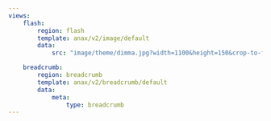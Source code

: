 ```yaml
---
views:
    flash:
        region: flash
        template: anax/v2/image/default
        data:
            src: "image/theme/dimma.jpg?width=1100&height=150&crop-to-fit&area=0,0,30,0"

    breadcrumb:
        region: breadcrumb
        template: anax/v2/breadcrumb/default
        data:
            meta:
                type: breadcrumb
---
```

